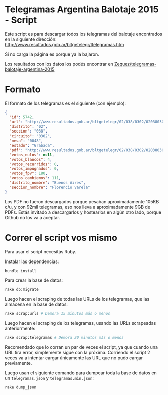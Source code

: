 # Telegramas Argentina Balotaje 2015 - Script

Este script es para descargar todos los telegramas del balotaje encontrados en
la siguiente dirección: http://www.resultados.gob.ar/bltgetelegr/Itelegramas.htm

Si no carga la página es porque ya la bajaron.

Los resultados con los datos los podés encontrar en [Zequez/telegramas-balotaje-argentina-2015](https://github.com/Zequez/telegramas-balotaje-argentina-2015)

# Formato

El formato de los telegramas es el siguiente (con ejemplo):

```json
{
  "id": 5742,
  "url": "http://www.resultados.gob.ar/bltgetelegr/02/038/0302/020380302_0048.htm",
  "distrito": "02",
  "seccion": "038",
  "circuito": "0302",
  "mesa": "0048",
  "estado": "Grabada",
  "pdf": "http://www.resultados.gob.ar/bltgetelegr/02/038/0302/020380302_0048.pdf",
  "votos_nulos": null,
  "votos_blancos": 4,
  "votos_recurridos": 0,
  "votos_impugnados": 0,
  "votos_fpv": 180,
  "votos_cambiemos": 111,
  "distrito_nombre": "Buenos Aires",
  "seccion_nombre": "Florencio Varela"
}
```

Los PDF no fueron descargados porque pesaban aproximadamente 105KB c/u, y con 92mil
telegramas, eso nos lleva a aproximadamente 9GB de PDFs. Estás invitado a descargarlos y
hostearlos en algún otro lado, porque Github no los va a aceptar.

# Correr el script vos mismo

Para usar el script necesitás Ruby.

Instalar las dependencias:

```sh
bundle install
```

Para crear la base de datos:

```sh
rake db:migrate
```

Luego hacen el scraping de todas las URLs de los telegramas, que las almacena en la base de datos:

```sh
rake scrap:urls # Demora 15 minutos más o menos
```

Luego hacen el scraping de los telegramas, usando las URLs scrapeadas anteriormente:

```sh
rake scrap:telegramas # Demora 20 minutos más o menos
```

Recomendado que lo corran un par de veces el script, ya que cuando una URL tira error, simplemente
sigue con la próxima. Corriendo el script 2 veces va a intentar cargar únicamente las URL que no pudo cargar previamente.

Luego usan el siguiente comando para dumpear toda la base de datos en un `telegramas.json` y `telegramas.min.json`:

```sh
rake dump_json
```
